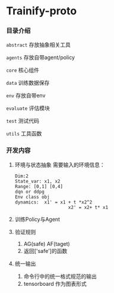 # Trainify-proto

### 目录介绍

`abstract` 存放抽象相关工具

`agents` 存放自带agent/policy

`core` 核心组件

`data` 训练数据保存

`env` 存放自带env

`evaluate` 评估模块

`test` 测试代码

`utils` 工具函数

### 开发内容

1. 环境与状态抽象
   需要输入的环境信息：

   ```
   Dim:2
   State_var: x1, x2
   Range: [0,1] [0,4]
   dqn or ddpg
   Env class obj
   dynamics:  x1' = x1 + t *x2^2
                       x2' = x2+ t* x1
   ```

2. 训练Policy与Agent
3. 验证规则
    1. AG(safe) AF(taget)
    2. 返回['safe']的函数
4. 统一输出
    1. 命令行中的统一格式规范的输出
    2. tensorboard 作为图表形式

